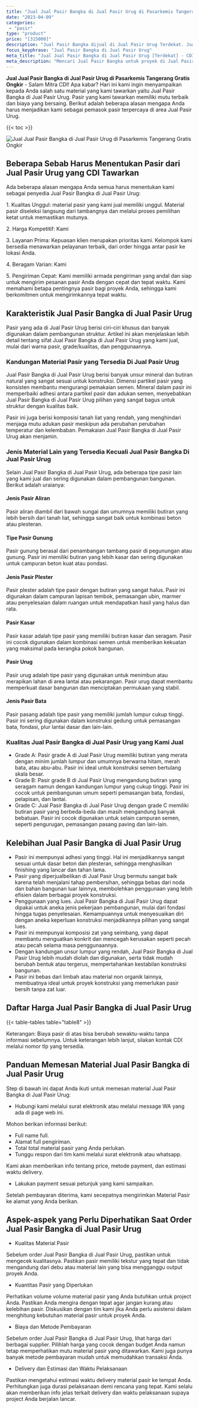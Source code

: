 ```yaml
---
title: "Jual Jual Pasir Bangka di Jual Pasir Urug di Pasarkemis Tangerang Gratis Ongkir"
date: "2023-04-09"
categories:
 - "pasir"
type: "product"
price: "[315000]"
description: "Jual Pasir Bangka dijual di Jual Pasir Urug Terdekat. Jual Pasir Bangka ini sering dipakai dalam proyek konstruksi sebagai bahan campuran yang terpilih dan halus. Kontak kami untuk mendapatkan informasi lebih lanjut."
focus_keyphrase: "Jual Pasir Bangka di Jual Pasir Urug"
meta_title: "Jual Jual Pasir Bangka di Jual Pasir Urug [Terdekat] - CDI"
meta_description: "Mencari Jual Pasir Bangka untuk proyek di Jual Pasir Urug? Kami memiliki Jual Pasir Bangka berkualitas untuk bahan campuran. Dapatkan penawaran terbaik sekarang."
---
```


**Jual Jual Pasir Bangka di Jual Pasir Urug di Pasarkemis Tangerang Gratis Ongkir** - Salam Mitra CDI! Apa kabar? Hari ini kami ingin menyampaikan kepada Anda salah satu material yang kami tawarkan yaitu Jual Pasir Bangka di Jual Pasir Urug. Pasir yang kami tawarkan memiliki mutu terbaik dan biaya yang bersaing. Berikut adalah beberapa alasan mengapa Anda harus menjadikan kami sebagai pemasok pasir terpercaya di area Jual Pasir Urug.

{{< toc >}}

![Jual Jual Pasir Bangka di Jual Pasir Urug di Pasarkemis Tangerang Gratis Ongkir](/images/pasir/pasir-bangunan-12.jpg)

## Beberapa Sebab Harus Menentukan Pasir dari Jual Pasir Urug yang CDI Tawarkan

Ada beberapa alasan mengapa Anda semua harus menentukan kami sebagai penyedia Jual Pasir Bangka di Jual Pasir Urug:

1\.  Kualitas Unggul: material pasir yang kami jual memiliki unggul. Material pasir diseleksi langsung dari tambangnya dan melalui proses pemilihan ketat untuk memastikan mutunya.

2\.  Harga Kompetitif: Kami

3\.  Layanan Prima: Kepuasan klien merupakan prioritas kami. Kelompok kami bersedia menawarkan pelayanan terbaik, dari order hingga antar pasir ke lokasi Anda.

4\.  Beragam Varian: Kami

5\.  Pengiriman Cepat: Kami memiliki armada pengiriman yang andal dan siap untuk mengirim pesanan pasir Anda dengan cepat dan tepat waktu. Kami memahami betapa pentingnya pasir bagi proyek Anda, sehingga kami berkomitmen untuk mengirimkannya tepat waktu.

## Karakteristik Jual Pasir Bangka di Jual Pasir Urug

Pasir yang ada di Jual Pasir Urug berisi ciri-ciri khusus dan banyak digunakan dalam pembangunan struktur. Artikel ini akan menjelaskan lebih detail tentang sifat Jual Pasir Bangka di Jual Pasir Urug yang kami jual, mulai dari warna pasir, grade/kualitas, dan penggunaannya.

### Kandungan Material Pasir yang Tersedia Di Jual Pasir Urug

Jual Pasir Bangka di Jual Pasir Urug berisi banyak unsur mineral dan butiran natural yang sangat sesuai untuk konstruksi. Dimensi partikel pasir yang konsisten membantu mengurangi pemakaian semen. Mineral dalam pasir ini memperbaiki adhesi antara partikel pasir dan adukan semen, menyebabkan Jual Pasir Bangka di Jual Pasir Urug pilihan yang sangat bagus untuk struktur dengan kualitas baik.

Pasir ini juga berisi komposisi tanah liat yang rendah, yang menghindari menjaga mutu adukan pasir meskipun ada perubahan perubahan temperatur dan kelembaban. Pemakaian Jual Pasir Bangka di Jual Pasir Urug akan menjamin.

### Jenis Material Lain yang Tersedia Kecuali Jual Pasir Bangka Di Jual Pasir Urug

Selain Jual Pasir Bangka di Jual Pasir Urug, ada beberapa tipe pasir lain yang kami jual dan sering digunakan dalam pembangunan bangunan. Berikut adalah uraianya:

#### Jenis Pasir Aliran

Pasir aliran diambil dari bawah sungai dan umumnya memiliki butiran yang lebih bersih dari tanah liat, sehingga sangat baik untuk kombinasi beton atau plesteran.

#### Tipe Pasir Gunung

Pasir gunung berasal dari penambangan tambang pasir di pegunungan atau gunung. Pasir ini memiliki butiran yang lebih kasar dan sering digunakan untuk campuran beton kuat atau pondasi.

#### Jenis Pasir Plester

Pasir plester adalah tipe pasir dengan butiran yang sangat halus. Pasir ini digunakan dalam campuran lapisan tembok, pemasangan ubin, marmer atau penyelesaian dalam ruangan untuk mendapatkan hasil yang halus dan rata.

#### Pasir Kasar

Pasir kasar adalah tipe pasir yang memiliki butiran kasar dan seragam. Pasir ini cocok digunakan dalam kombinasi semen untuk memberikan kekuatan yang maksimal pada kerangka pokok bangunan.

#### Pasir Urug

Pasir urug adalah tipe pasir yang digunakan untuk menimbun atau merapikan lahan di area lantai atau pekarangan. Pasir urug dapat membantu memperkuat dasar bangunan dan menciptakan permukaan yang stabil.

#### Jenis Pasir Bata

Pasir pasang adalah tipe pasir yang memiliki jumlah lumpur cukup tinggi. Pasir ini sering digunakan dalam konstruksi gedung untuk pemasangan bata, fondasi, plur lantai dasar dan lain-lain.

### Kualitas Jual Pasir Bangka di Jual Pasir Urug yang Kami Jual

*   Grade A: Pasir grade A di Jual Pasir Urug memiliki butiran yang merata dengan minim jumlah lumpur dan umumnya berwarna hitam, merah bata, atau abu-abu. Pasir ini ideal untuk konstruksi semen bertulang skala besar.
*   Grade B: Pasir grade B di Jual Pasir Urug mengandung butiran yang seragam namun dengan kandungan lumpur yang cukup tinggi. Pasir ini cocok untuk pembangunan umum seperti pemasangan bata, fondasi, pelapisan, dan lantai.
*   Grade C: Jual Pasir Bangka di Jual Pasir Urug dengan grade C memiliki butiran pasir yang berbeda-beda dan masih mengandung banyak bebatuan. Pasir ini cocok digunakan untuk selain campuran semen, seperti pengurugan, pemasangan pasang paving dan lain-lain.

## Kelebihan Jual Pasir Bangka di Jual Pasir Urug

*   Pasir ini mempunyai adhesi yang tinggi. Hal ini menjadikannya sangat sesuai untuk dasar beton dan plesteran, sehingga menghasilkan finishing yang lancar dan tahan lama.
*   Pasir yang diperjualbelikan di Jual Pasir Urug bermutu sangat baik karena telah menjalani tahap pembersihan, sehingga bebas dari noda dan bahan bangunan luar lainnya, membolehkan penggunaan yang lebih efisien dalam berbagai proyek konstruksi.
*   Penggunaan yang lues. Jual Pasir Bangka di Jual Pasir Urug dapat dipakai untuk aneka jenis pekerjaan pembangunan, mulai dari fondasi hingga tugas penyelesaian. Kemampuannya untuk menyesuaikan diri dengan aneka keperluan konstruksi menjadikannya pilihan yang sangat lues.
*   Pasir ini mempunyai komposisi zat yang seimbang, yang dapat membantu menguatkan konkrit dan mencegah kerusakan seperti pecah atau pecah selama masa penggunaannya.
*   Dengan kandungan unsur lumpur yang rendah, Jual Pasir Bangka di Jual Pasir Urug lebih mudah diolah dan digunakan, serta tidak mudah berubah bentuk atau tergerus, mempertahankan kestabilan konstruksi bangunan.
*   Pasir ini bebas dari limbah atau material non organik lainnya, membuatnya ideal untuk proyek konstruksi yang memerlukan pasir bersih tanpa zat luar.

## Daftar Harga Jual Pasir Bangka di Jual Pasir Urug

{{< table-tables table="table8" >}}

Keterangan: Biaya pasir di atas bisa berubah sewaktu-waktu tanpa informasi sebelumnya. Untuk keterangan lebih lanjut, silakan kontak CDI melalui nomor tlp yang tersedia.

## Panduan Memesan Material Jual Pasir Bangka di Jual Pasir Urug

Step di bawah ini dapat Anda ikuti untuk memesan material Jual Pasir Bangka di Jual Pasir Urug:

*   Hubungi kami melalui surat elektronik atau melalui message WA yang ada di page web ini.

Mohon berikan informasi berikut:

*   Full name full.
*   Alamat full pengiriman.
*   Total total material pasir yang Anda perlukan.
*   Tunggu respon dari tim kami melalui surat elektronik atau whatsapp.

Kami akan memberikan info tentang price, metode payment, dan estimasi waktu delivery.
*   Lakukan payment sesuai petunjuk yang kami sampaikan.

Setelah pembayaran diterima, kami secepatnya mengirimkan Material Pasir ke alamat yang Anda berikan.

## Aspek-aspek yang Perlu Diperhatikan Saat Order Jual Pasir Bangka di Jual Pasir Urug

*   Kualitas Material Pasir

Sebelum order Jual Pasir Bangka di Jual Pasir Urug, pastikan untuk mengecek kualitasnya. Pastikan pasir memiliki tekstur yang tepat dan tidak mengandung dari debu atau material lain yang bisa mengganggu output proyek Anda.
*   Kuantitas Pasir yang Diperlukan

Perhatikan volume volume material pasir yang Anda butuhkan untuk project Anda. Pastikan Anda mengira dengan tepat agar jangan kurang atau kelebihan pasir. Diskusikan dengan tim kami jika Anda perlu asistensi dalam menghitung kebutuhan material pasir untuk proyek Anda.
*   Biaya dan Metode Pembayaran

Sebelum order Jual Pasir Bangka di Jual Pasir Urug, lihat harga dari berbagai supplier. Pilihlah harga yang cocok dengan budget Anda namun tetap memperhatikan mutu material pasir yang ditawarkan. Kami juga punya banyak metode pembayaran mudah untuk memudahkan transaksi Anda.
*   Delivery dan Estimasi dan Waktu Pelaksanaan

Pastikan mengetahui estimasi waktu delivery material pasir ke tempat Anda. Perhitungkan juga durasi pelaksanaan demi rencana yang tepat. Kami selalu akan memberikan info jelas terkait delivery dan waktu pelaksanaan supaya project Anda berjalan lancar.